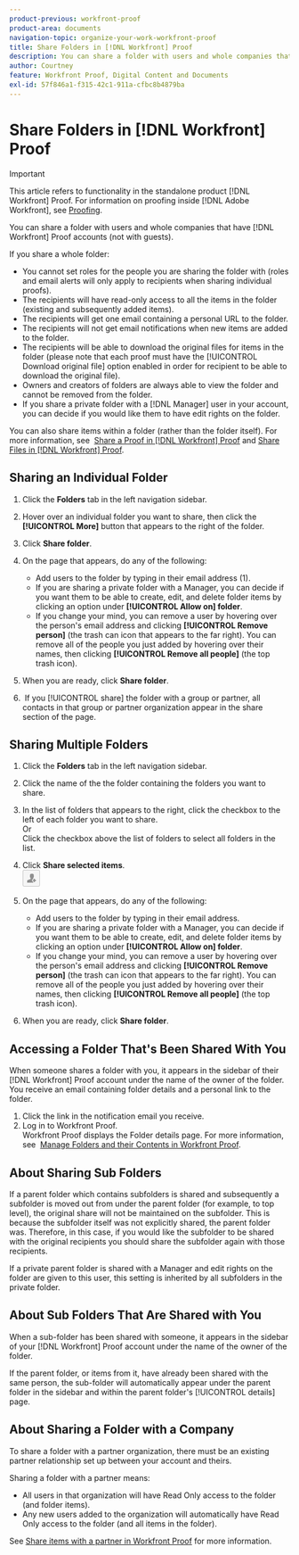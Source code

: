 ```yaml
---
product-previous: workfront-proof
product-area: documents
navigation-topic: organize-your-work-workfront-proof
title: Share Folders in [!DNL Workfront] Proof
description: You can share a folder with users and whole companies that have [!DNL Workfront] Proof accounts (not with guests).
author: Courtney
feature: Workfront Proof, Digital Content and Documents
exl-id: 57f846a1-f315-42c1-911a-cfbc8b4879ba
---
```

# Share Folders in [!DNL Workfront] Proof

>[!IMPORTANT]
>
>This article refers to functionality in the standalone product [!DNL Workfront] Proof. For information on proofing inside [!DNL Adobe Workfront], see [Proofing](../../../review-and-approve-work/proofing/proofing.md).

You can share a folder with users and whole companies that have [!DNL Workfront] Proof accounts (not with guests).

If you share a whole folder:

* You cannot set roles for the people you are sharing the folder with (roles and email alerts will only apply to recipients when sharing individual proofs).
* The recipients will have read-only access to all the items in the folder (existing and subsequently added items).
* The recipients will get one email containing a personal URL to the folder.
* The recipients will not get email notifications when new items are added to the folder.
* The recipients will be able to download the original files for items in the folder (please note that each proof must have the [!UICONTROL Download original file] option enabled in order for recipient to be able to download the original file).
* Owners and creators of folders are always able to view the folder and cannot be removed from the folder.
* If you share a private folder with a [!DNL Manager] user in your account, you can decide if you would like them to have edit rights on the folder.

You can also share items within a folder (rather than the folder itself). For more information, see&nbsp; [Share a Proof in [!DNL Workfront] Proof](../../../workfront-proof/wp-work-proofsfiles/share-proofs-and-files/share-proof.md) and [Share Files in [!DNL Workfront] Proof](../../../workfront-proof/wp-work-proofsfiles/share-proofs-and-files/share-files.md).&nbsp;

## Sharing an Individual Folder

1. Click the&nbsp;**Folders**&nbsp;tab in the left navigation sidebar.
1. Hover over an individual folder you want to share, then click the **[!UICONTROL More]** button that appears to the right of the folder.
1. Click **Share folder**.
1. On the page that appears, do any of the following:

   * Add users to the folder by typing in their email address (1).
   * If you are sharing a private folder with a Manager, you can decide if you want them to be able to create, edit, and delete folder items by clicking an option under **[!UICONTROL Allow on] folder**.
   * If you change your mind, you can remove a user by hovering over the person's email address and clicking **[!UICONTROL Remove person]** (the trash can icon that appears to the far right). You can remove all of the people you just added by hovering over their names, then clicking **[!UICONTROL Remove all people]** (the top trash icon).

1. When you are ready, click **Share folder**.

1. &nbsp;If you [!UICONTROL share] the folder with a group or partner, all contacts in that group or partner organization appear in the share section of the page.

## Sharing Multiple Folders

1. Click the&nbsp;**Folders**&nbsp;tab in the left navigation sidebar.
1. Click the name of the the folder containing the folders you want to share.
1. In the list of folders that appears to the right, click the checkbox to the left of each folder you want to share.\
   Or\
   Click the checkbox above the list of folders to select all folders in the list.

1. Click&nbsp;**Share selected items**.\
   ![Share_button-small.png](assets/share-button-small.png)

1. On the page that appears, do any of the following:

   * Add users to the folder by typing in their email address.
   * If you are sharing a private folder with a Manager, you can decide if you want them to be able to create, edit, and delete folder items by clicking an option under **[!UICONTROL Allow on] folder**.
   * If you change your mind, you can remove a user by hovering over the person's email address and clicking **[!UICONTROL Remove person]** (the trash can icon that appears to the far right). You can remove all of the people you just added by hovering over their names, then clicking **[!UICONTROL Remove all people]** (the top trash icon).

1. When you are ready, click **Share folder**.

## Accessing a Folder That's Been Shared With You

When someone shares a folder with you, it appears in the sidebar of their [!DNL Workfront] Proof account under the name of the owner of the folder. You receive an email containing folder details and a personal link to the folder.

1. Click the link in the notification email you receive.
1. Log in to Workfront Proof.\
   Workfront Proof displays the Folder details page.&nbsp;For more information, see&nbsp; [Manage Folders and their Contents in Workfront Proof](../../../workfront-proof/wp-work-proofsfiles/organize-your-work/manage-folders-and-contents.md).

## About Sharing Sub Folders

If a parent folder which contains subfolders is shared and subsequently a subfolder is moved out from under the parent folder (for example, to top level), the original share will not be maintained on the subfolder. This is because the subfolder itself was not explicitly shared, the parent folder was. Therefore, in this case, if you would like the subfolder to be shared with the original recipients you should share the subfolder again with those recipients.

If a private parent folder is shared with a Manager and edit rights on the folder are given to this user, this setting is inherited by all subfolders in the private folder.

## About Sub Folders That Are Shared with You

When a sub-folder has been shared with someone, it appears in the sidebar of your [!DNL Workfront] Proof account under the name of the owner of the folder.

If the parent folder, or items from it, have already been shared with the same person, the sub-folder will automatically appear under the parent folder in the sidebar and within the parent folder's [!UICONTROL details] page.

## About Sharing a Folder with a Company

To share a folder with a partner organization, there must be an existing partner relationship set up between your account and theirs.

Sharing a folder with a partner means:

* All users in that organization will have Read Only access to the folder (and folder items).
* Any new users added to the organization will automatically have Read Only access to the folder (and all items in the folder).

See [Share items with a partner in Workfront Proof](../../../workfront-proof/wp-acct-admin/partner-accounts/share-items-partner-in-wp.md) for more information.
